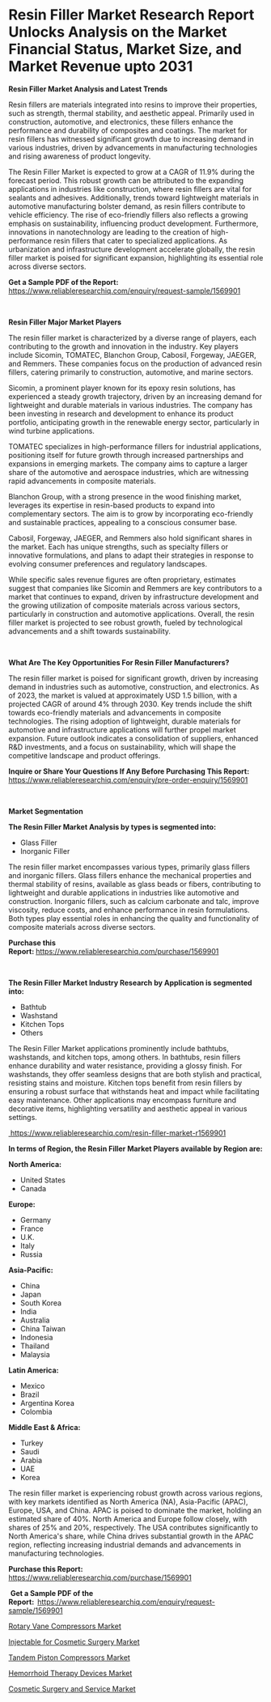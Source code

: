 <p><h1>Resin Filler Market Research Report Unlocks Analysis on the Market Financial Status, Market Size, and Market Revenue upto 2031</h1></p><p><strong>Resin Filler Market Analysis and Latest Trends</strong></p>
<p><p>Resin fillers are materials integrated into resins to improve their properties, such as strength, thermal stability, and aesthetic appeal. Primarily used in construction, automotive, and electronics, these fillers enhance the performance and durability of composites and coatings. The market for resin fillers has witnessed significant growth due to increasing demand in various industries, driven by advancements in manufacturing technologies and rising awareness of product longevity.</p><p>The Resin Filler Market is expected to grow at a CAGR of 11.9% during the forecast period. This robust growth can be attributed to the expanding applications in industries like construction, where resin fillers are vital for sealants and adhesives. Additionally, trends toward lightweight materials in automotive manufacturing bolster demand, as resin fillers contribute to vehicle efficiency. The rise of eco-friendly fillers also reflects a growing emphasis on sustainability, influencing product development. Furthermore, innovations in nanotechnology are leading to the creation of high-performance resin fillers that cater to specialized applications. As urbanization and infrastructure development accelerate globally, the resin filler market is poised for significant expansion, highlighting its essential role across diverse sectors.</p></p>
<p><strong>Get a Sample PDF of the Report:&nbsp;</strong> <a href="https://www.reliableresearchiq.com/enquiry/request-sample/1569901?utm_campaign=1283&utm_medium=2&utm_source=Github&utm_content=ia&utm_term=14102024&utm_id=resin-filler">https://www.reliableresearchiq.com/enquiry/request-sample/1569901</a></p>
<p>&nbsp;</p>
<p><strong>Resin Filler Major Market Players</strong></p>
<p><p>The resin filler market is characterized by a diverse range of players, each contributing to the growth and innovation in the industry. Key players include Sicomin, TOMATEC, Blanchon Group, Cabosil, Forgeway, JAEGER, and Remmers. These companies focus on the production of advanced resin fillers, catering primarily to construction, automotive, and marine sectors.</p><p>Sicomin, a prominent player known for its epoxy resin solutions, has experienced a steady growth trajectory, driven by an increasing demand for lightweight and durable materials in various industries. The company has been investing in research and development to enhance its product portfolio, anticipating growth in the renewable energy sector, particularly in wind turbine applications.</p><p>TOMATEC specializes in high-performance fillers for industrial applications, positioning itself for future growth through increased partnerships and expansions in emerging markets. The company aims to capture a larger share of the automotive and aerospace industries, which are witnessing rapid advancements in composite materials.</p><p>Blanchon Group, with a strong presence in the wood finishing market, leverages its expertise in resin-based products to expand into complementary sectors. The aim is to grow by incorporating eco-friendly and sustainable practices, appealing to a conscious consumer base.</p><p>Cabosil, Forgeway, JAEGER, and Remmers also hold significant shares in the market. Each has unique strengths, such as specialty fillers or innovative formulations, and plans to adapt their strategies in response to evolving consumer preferences and regulatory landscapes.</p><p>While specific sales revenue figures are often proprietary, estimates suggest that companies like Sicomin and Remmers are key contributors to a market that continues to expand, driven by infrastructure development and the growing utilization of composite materials across various sectors, particularly in construction and automotive applications. Overall, the resin filler market is projected to see robust growth, fueled by technological advancements and a shift towards sustainability.</p></p>
<p>&nbsp;</p>
<p><strong>What Are The Key Opportunities For Resin Filler Manufacturers?</strong></p>
<p><p>The resin filler market is poised for significant growth, driven by increasing demand in industries such as automotive, construction, and electronics. As of 2023, the market is valued at approximately USD 1.5 billion, with a projected CAGR of around 4% through 2030. Key trends include the shift towards eco-friendly materials and advancements in composite technologies. The rising adoption of lightweight, durable materials for automotive and infrastructure applications will further propel market expansion. Future outlook indicates a consolidation of suppliers, enhanced R&D investments, and a focus on sustainability, which will shape the competitive landscape and product offerings.</p></p>
<p><strong>Inquire or Share Your Questions If Any Before Purchasing This Report:</strong> <a href="https://www.reliableresearchiq.com/enquiry/pre-order-enquiry/1569901?utm_campaign=1283&utm_medium=2&utm_source=Github&utm_content=ia&utm_term=14102024&utm_id=resin-filler">https://www.reliableresearchiq.com/enquiry/pre-order-enquiry/1569901</a></p>
<p>&nbsp;</p>
<p><strong>Market Segmentation</strong></p>
<p><strong>The Resin Filler Market Analysis by types is segmented into:</strong></p>
<p><ul><li>Glass Filler</li><li>Inorganic Filler</li></ul></p>
<p><p>The resin filler market encompasses various types, primarily glass fillers and inorganic fillers. Glass fillers enhance the mechanical properties and thermal stability of resins, available as glass beads or fibers, contributing to lightweight and durable applications in industries like automotive and construction. Inorganic fillers, such as calcium carbonate and talc, improve viscosity, reduce costs, and enhance performance in resin formulations. Both types play essential roles in enhancing the quality and functionality of composite materials across diverse sectors.</p></p>
<p><strong>Purchase this Report:&nbsp;</strong><a href="https://www.reliableresearchiq.com/purchase/1569901?utm_campaign=1283&utm_medium=2&utm_source=Github&utm_content=ia&utm_term=14102024&utm_id=resin-filler">https://www.reliableresearchiq.com/purchase/1569901</a></p>
<p>&nbsp;</p>
<p><strong>The Resin Filler Market Industry Research by Application is segmented into:</strong></p>
<p><ul><li>Bathtub</li><li>Washstand</li><li>Kitchen Tops</li><li>Others</li></ul></p>
<p><p>The Resin Filler Market applications prominently include bathtubs, washstands, and kitchen tops, among others. In bathtubs, resin fillers enhance durability and water resistance, providing a glossy finish. For washstands, they offer seamless designs that are both stylish and practical, resisting stains and moisture. Kitchen tops benefit from resin fillers by ensuring a robust surface that withstands heat and impact while facilitating easy maintenance. Other applications may encompass furniture and decorative items, highlighting versatility and aesthetic appeal in various settings.</p></p>
<p><a href="https://www.reliableresearchiq.com/resin-filler-market-r1569901?utm_campaign=1283&utm_medium=2&utm_source=Github&utm_content=ia&utm_term=14102024&utm_id=resin-filler">&nbsp;https://www.reliableresearchiq.com/resin-filler-market-r1569901</a></p>
<p><strong>In terms of Region, the Resin Filler Market Players available by Region are:</strong></p>
<p>
    <p> <strong> North America: </strong>
        <ul>
            <li>United States</li>
            <li>Canada</li>
        </ul>
        </p> 
    <p> <strong> Europe: </strong>
        <ul>
            <li>Germany</li>
            <li>France</li>
            <li>U.K.</li>
            <li>Italy</li>
            <li>Russia</li>
        </ul>
        </p> 
    <p> <strong> Asia-Pacific: </strong>
        <ul>
            <li>China</li>
            <li>Japan</li>
            <li>South Korea</li>
            <li>India</li>
            <li>Australia</li>
            <li>China Taiwan</li>
            <li>Indonesia</li>
            <li>Thailand</li>
            <li>Malaysia</li>
        </ul>
        </p> 
    <p> <strong> Latin America: </strong>
        <ul>
            <li>Mexico</li>
            <li>Brazil</li>
            <li>Argentina Korea</li>
            <li>Colombia</li>
        </ul>
        </p> 
    <p> <strong> Middle East & Africa: </strong>
        <ul>
            <li>Turkey</li>
            <li>Saudi</li>
            <li>Arabia</li>
            <li>UAE</li>
            <li>Korea</li>
        </ul>
    </p>
    </p>
<p><p>The resin filler market is experiencing robust growth across various regions, with key markets identified as North America (NA), Asia-Pacific (APAC), Europe, USA, and China. APAC is poised to dominate the market, holding an estimated share of 40%. North America and Europe follow closely, with shares of 25% and 20%, respectively. The USA contributes significantly to North America's share, while China drives substantial growth in the APAC region, reflecting increasing industrial demands and advancements in manufacturing technologies.</p></p>
<p><strong>Purchase this Report: </strong><a href="https://www.reliableresearchiq.com/purchase/1569901?utm_campaign=1283&utm_medium=2&utm_source=Github&utm_content=ia&utm_term=14102024&utm_id=resin-filler">https://www.reliableresearchiq.com/purchase/1569901</a></p>
<p>&nbsp;<strong>Get a Sample PDF of the Report:&nbsp;&nbsp;</strong><a href="https://www.reliableresearchiq.com/enquiry/request-sample/1569901?utm_campaign=1283&utm_medium=2&utm_source=Github&utm_content=ia&utm_term=14102024&utm_id=resin-filler">https://www.reliableresearchiq.com/enquiry/request-sample/1569901</a></p>
<p><strong></strong></p>
<p><p><a href="https://github.com/anaeilandos/Market-Research-Report-List-1/blob/main/rotary-vane-compressors-market.md?utm_campaign=1283&utm_medium=2&utm_source=Github&utm_content=ia&utm_term=14102024&utm_id=resin-filler">Rotary Vane Compressors Market</a></p><p><a href="https://www.linkedin.com/pulse/injectable-cosmetic-surgery-market-global-insights-sales-g0kge?trk=public_post_embed_feed-article-content&utm_campaign=1283&utm_medium=2&utm_source=Github&utm_content=ia&utm_term=14102024&utm_id=resin-filler">Injectable for Cosmetic Surgery Market</a></p><p><a href="https://github.com/rocyq11genung/Market-Research-Report-List-1/blob/main/tandem-piston-compressors-market.md?utm_campaign=1283&utm_medium=2&utm_source=Github&utm_content=ia&utm_term=14102024&utm_id=resin-filler">Tandem Piston Compressors Market</a></p><p><a href="https://www.linkedin.com/pulse/global-hemorrhoid-therapy-devices-market-focus-product-type-band-7kgac?trk=public_post_embed_feed-article-content&utm_campaign=1283&utm_medium=2&utm_source=Github&utm_content=ia&utm_term=14102024&utm_id=resin-filler">Hemorrhoid Therapy Devices Market</a></p><p><a href="https://www.linkedin.com/pulse/global-cosmetic-surgery-service-market-exploring-share-aldrc?trk=public_post_embed_feed-article-content&utm_campaign=1283&utm_medium=2&utm_source=Github&utm_content=ia&utm_term=14102024&utm_id=resin-filler">Cosmetic Surgery and Service Market</a></p></p>